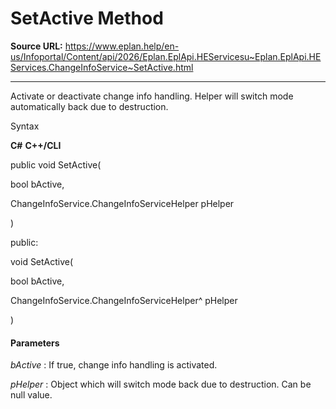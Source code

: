 # SetActive Method

**Source URL:** https://www.eplan.help/en-us/Infoportal/Content/api/2026/Eplan.EplApi.HEServicesu~Eplan.EplApi.HEServices.ChangeInfoService~SetActive.html

---

Activate or deactivate change info handling. Helper will switch mode automatically back due to destruction.

Syntax

**C#**
**C++/CLI**


public void SetActive( 

   bool bActive,

   ChangeInfoService.ChangeInfoServiceHelper pHelper

)

public:

void SetActive( 

   bool bActive,

   ChangeInfoService.ChangeInfoServiceHelper^ pHelper

)


#### Parameters

*bActive*
:   If true, change info handling is activated.

*pHelper*
:   Object which will switch mode back due to destruction. Can be null value.
